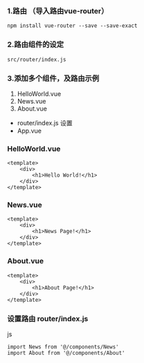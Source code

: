 ### 1.路由 （导入路由vue-router）

`npm install vue-router --save --save-exact` 

### 2.路由组件的设定
```
src/router/index.js
```

### 3.添加多个组件，及路由示例

1. HelloWorld.vue
2. News.vue
3. About.vue
* router/index.js  设置
* App.vue

### HelloWorld.vue

```
<template>
	<div>
		<h1>Hello World!</h1>
	</div>
</template>
```

### News.vue

```
<template>
	<div>
		<h1>News Page!</h1>
	</div>
</template>
```
### About.vue

```
<template>
	<div>
		<h1>About Page!</h1>
	</div>
</template>
```
### 设置路由 router/index.js
js
```
import News from '@/components/News'
import About from '@/components/About'

```

### 
















